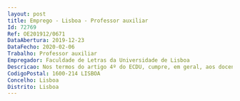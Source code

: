 ```yaml
--- 
layout: post
title: Emprego - Lisboa - Professor auxiliar
Id: 72769
Ref: OE201912/0671
DataAbertura: 2019-12-23
DataFecho: 2020-02-06
Trabalho: Professor auxiliar
Empregador: Faculdade de Letras da Universidade de Lisboa
Descricao: Nos termos do artigo 4º do ECDU, cumpre, em geral, aos docentes universitários a) Realizar actividades de investigação científica, de criação cultural ou dedesenvolvimento tecnológico b) Prestar o serviço docente que lhes for distribuído e acompanhar e orientar osestudantes c) Participar em tarefas de extensão universitária, de divulgação científica e devalorização económica e social do conhecimento d) Participar na gestão das respectivas instituições universitárias e) Participar em outras tarefas distribuídas pelos órgãos de gestão competentes e que seincluam no âmbito da actividade de docente universitário. Em especial, compete ao Professor Associado o desempenho das funções descritas no artigo 5º, n.º 2 do ECDU.
CodigoPostal: 1600-214 LISBOA
Concelho: Lisboa
Distrito: Lisboa
--- 
```

